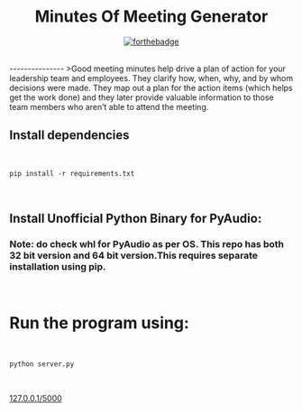 <div align="center">
  
 # Minutes Of Meeting Generator
 
 [![forthebadge](https://forthebadge.com/images/badges/made-with-python.svg)](https://www.python.org/)
 
 <br>
 
</div>
---------------
>Good meeting minutes help drive a plan of action for your leadership team and employees. They clarify how, when, why, and by whom decisions were made. They map out a plan for the action items (which helps get the work done) and they later provide valuable information to those team members who aren’t able to attend the meeting.

## Install dependencies

<br>

``` pip install -r requirements.txt ```

<br>

## Install Unofficial Python Binary for PyAudio:




### Note: do check whl for PyAudio as per OS. This repo has both 32 bit version and 64 bit version.This requires separate installation using pip.

<br>

# Run the program using:

<br>

``` python server.py ```

<br>

<a href="127.0.0.1/5000">127.0.0.1/5000</a>



